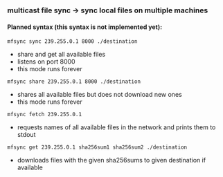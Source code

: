 ### multicast file sync -> sync local files on multiple machines

#### Planned syntax (this syntax is not implemented yet):

```
mfsync sync 239.255.0.1 8000 ./destination
```
  * share and get all available files
  * listens on port 8000
  * this mode runs forever

```
mfsync share 239.255.0.1 8000 ./destination
```
  * shares all available files but does not download new ones
  * this mode runs forever

```
mfsync fetch 239.255.0.1
```
  * requests names of all available files in the network and prints them to stdout

```
mfsync get 239.255.0.1 sha256sum1 sha256sum2 ./destination
```
  * downloads files with the given sha256sums to given destination if available
